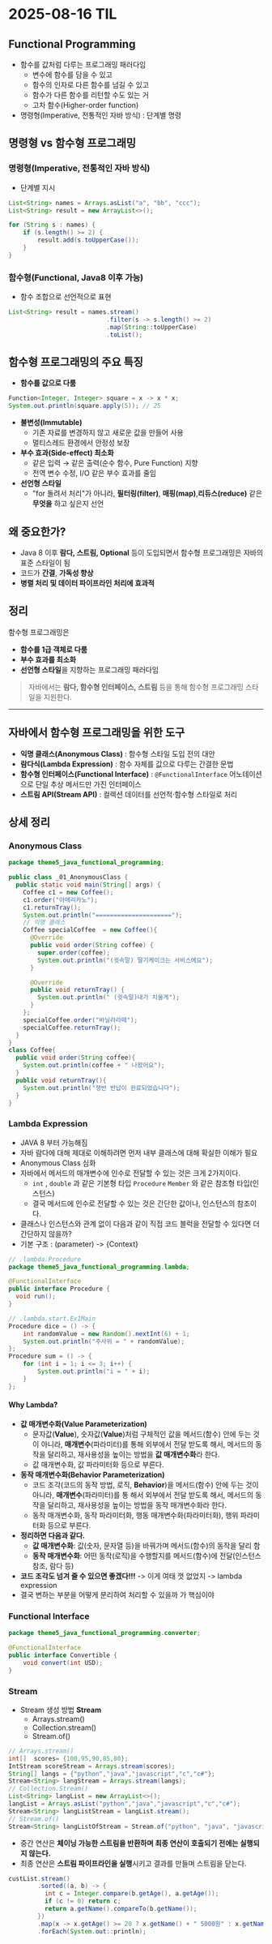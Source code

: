 # 2025-08-16 TIL

## Functional Programming
- 함수를 값처럼 다루는 프로그래밍 패러다임
  - 변수에 함수를 담을 수 있고
  - 함수의 인자로 다른 함수를 넘길 수 있고
  - 함수가 다른 함수를 리턴할 수도 있는 거
  - 고차 함수(Higher-order function)
- 명령형(Imperative, 전통적인 자바 방식) : 단계별 명령


## 명령형 vs 함수형 프로그래밍

### 명령형(Imperative, 전통적인 자바 방식)
- 단계별 지시
```java
List<String> names = Arrays.asList("a", "bb", "ccc");
List<String> result = new ArrayList<>();

for (String s : names) {
    if (s.length() >= 2) {
        result.add(s.toUpperCase());
    }
}
```
### 함수형(Functional, Java8 이후 가능)
- 함수 조합으로 선언적으로 표현
```java
List<String> result = names.stream()
                           .filter(s -> s.length() >= 2)
                           .map(String::toUpperCase)
                           .toList();
```

## 함수형 프로그래밍의 주요 특징
- **함수를 값으로 다룸**
```java
Function<Integer, Integer> square = x -> x * x;
System.out.println(square.apply(5)); // 25
```
- **불변성(Immutable)**
  - 기존 자료를 변경하지 않고 새로운 값을 만들어 사용 
  - 멀티스레드 환경에서 안정성 보장
- **부수 효과(Side-effect) 최소화**
  - 같은 입력 → 같은 출력(순수 함수, Pure Function) 지향
  - 전역 변수 수정, I/O 같은 부수 효과를 줄임
- **선언형 스타일**
  - "for 돌려서 처리"가 아니라, **필터링(filter)**, **매핑(map)**,**리듀스(reduce)** 같은 **무엇을** 하고 싶은지 선언


## 왜 중요한가?
- Java 8 이후 **람다, 스트림, Optional** 등이 도입되면서 함수형 프로그래밍은 자바의 표준 스타일이 됨
- 코드가 **간결**, **가독성 향상**
- **병렬 처리 및 데이터 파이프라인 처리에 효과적**

## 정리
함수형 프로그래밍은
- **함수를 1급 객체로 다룸**
- **부수 효과를 최소화**
- **선언형 스타일**을 지향하는 프로그래밍 패러다임

>자바에서는 **람다, 함수형 인터페이스, 스트림** 등을 통해 함수형 프로그래밍 스타일을 지원한다.
---
## 자바에서 함수형 프로그래밍을 위한 도구

- **익명 클래스(Anonymous Class)** : 함수형 스타일 도입 전의 대안
- **람다식(Lambda Expression)** : 함수 자체를 값으로 다루는 간결한 문법
- **함수형 인터페이스(Functional Interface)** : `@FunctionalInterface` 어노테이션으로 단일 추상 메서드만 가진 인터페이스
-  **스트림 API(Stream API)** : 컬렉션 데이터를 선언적·함수형 스타일로  처리

## 상세 정리
### Anonymous Class
```java
package theme5_java_functional_programming;

public class _01_AnonymousClass {
  public static void main(String[] args) {
    Coffee c1 = new Coffee();
    c1.order("아메리카노");
    c1.returnTray();
    System.out.println("=====================");
    // 익명 클래스
    Coffee specialCoffee  = new Coffee(){
      @Override
      public void order(String coffee) {
        super.order(coffee);
        System.out.println("(귓속말) 딸기케이크는 서비스에요");
      }

      @Override
      public void returnTray() {
        System.out.println(" (귓속말)내가 치울게");
      }
    };
    specialCoffee.order("바닐라라떼");
    specialCoffee.returnTray();
  }
}
class Coffee{
  public void order(String coffee){
    System.out.println(coffee + " 나왔어요");
  }
  public void returnTray(){
    System.out.println("쟁반 반납이 완료되었습니다");
  }
}
```

### Lambda Expression
- JAVA 8 부터 가능해짐
- 자바 람다에 대해 제대로 이해하려면 먼저 내부 클래스에 대해 확실한 이해가 필요
- Anonymous Class 심화
- 자바에서 메서드의 매개변수에 인수로 전달할 수 있는 것은 크게 2가지이다.
  - `int` , `double` 과 같은 기본형 타입
    `Procedure` `Member` 와 같은 참조형 타입(인스턴스)
  - 결국 메서드에 인수로 전달할 수 있는 것은 간단한 값이나, 인스턴스의 참조이다.
- 클래스나 인스턴스와 관계 없이 다음과 같이 직접 코드 블럭을 전달할 수 있다면 더 간단하지 않을까?
- 기본 구조 : (parameter) -> {Context}
```java
// .lambda.Procedure
package theme5_java_functional_programming.lambda;

@FunctionalInterface
public interface Procedure {
  void run();
}

// .lambda.start.Ex1Main
Procedure dice = () -> {
    int randomValue = new Random().nextInt(6) + 1;
    System.out.println("주사위 = " + randomValue);
};
Procedure sum = () -> {
    for (int i = 1; i <= 3; i++) {
        System.out.println("i = " + i);
    }
};
```
#### Why Lambda?
- **값 매개변수화(Value Parameterization)**
  - 문자값(**Value**), 숫자값(**Value**)처럼 구체적인 값을 메서드(함수) 안에 두는 것이 아니라, **매개변수**(파라미터)를
  통해 외부에서 전달 받도록 해서, 메서드의 동작을 달리하고, 재사용성을 높이는 방법을 **값 매개변수화**라 한다.
  - 값 매개변수화, 값 파라미터화 등으로 부른다.
- **동작 매개변수화(Behavior Parameterization)**
  - 코드 조각(코드의 동작 방법, 로직, **Behavior**)을 메서드(함수) 안에 두는 것이 아니라, **매개변수**(파라미터)를 통
  해서 외부에서 전달 받도록 해서, 메서드의 동작을 달리하고, 재사용성을 높이는 방법을 동작 매개변수화라 한다.
  - 동작 매개변수화, 동작 파라미터화, 행동 매개변수화(파라미터화), 행위 파라미터화 등으로 부른다.
- **정리하면 다음과 같다.**
  - **값 매개변수화**: 값(숫자, 문자열 등)을 바꿔가며 메서드(함수)의 동작을 달리 함
  - **동작 매개변수화**: 어떤 동작(로직)을 수행할지를 메서드(함수)에 전달(인스턴스 참조, 람다 등)
- **코드 조각도 넘겨 줄 수 있으면 좋겠다!!!** -> 이게 여태 껏 없었지 -> lambda expression
- 결국 변하는 부분을 어떻게 분리하여 처리할 수 있을까 가 핵심이야



### Functional Interface
```java
package theme5_java_functional_programming.converter;

@FunctionalInterface
public interface Convertible {
    void convert(int USD);
}

```

### Stream
- Stream 생성 방법 **Stream<T>** 
  - Arrays.stream()
  - Collection.stream()
  - Stream.of()
```java
// Arrays.stream()
int[]  scores= {100,95,90,85,80};
IntStream scoreStream = Arrays.stream(scores);
String[] langs = {"python","java","javascript","c","c#"};
Stream<String> langStream = Arrays.stream(langs);
// Collection.Stream()
List<String> langList = new ArrayList<>();
langList = Arrays.asList("python","java","javascript","c","c#");
Stream<String> langListStream = langList.stream();
// Stream.of()
Stream<String> langListOfStream = Stream.of("python", "java", "javascript", "c", "c#");
```
- 중간 연산은 **체이닝 가능한 스트림을 반환하며 최종 연산이 호출되기 전에는 실행되지 않는다.** 
- 최종 연산은 **스트림 파이프라인을 실행**시키고 결과를 만들며 스트림을 닫는다.
```java
custList.stream()
        .sorted((a, b) -> {
          int c = Integer.compare(b.getAge(), a.getAge());
          if (c != 0) return c;
          return a.getName().compareTo(b.getName());
        })
        .map(x -> x.getAge() >= 20 ? x.getName() + " 5000원" : x.getName() + " 무료" )
        .forEach(System.out::println);
```


